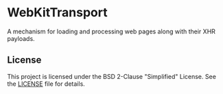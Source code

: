 # WebKitTransport

A mechanism for loading and processing web pages along with their XHR payloads.

## License

This project is licensed under the BSD 2-Clause "Simplified" License. See the [LICENSE](LICENSE) file for details.
